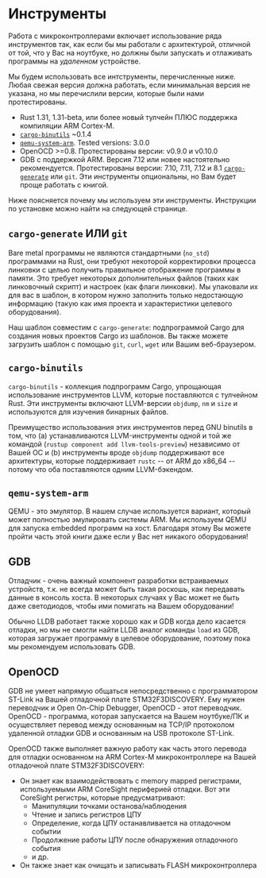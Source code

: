# Инструменты

Работа с микроконтроллерами включает использование ряда инструментов так, как если бы
мы работали с архитектурой, отличной от той, что у Вас на ноутбуке, но должны были
запускать и отлаживать программы на *удаленном* устройстве.

Мы будем использовать все интструменты, перечисленные ниже. Любая свежая
версия должна работать, если минимальная версия не указана, но мы перечислили
версии, которые были нами протестированы.

- Rust 1.31, 1.31-beta, или более новый тулчейн ПЛЮС поддержка компиляции ARM Cortex-M.
- [`cargo-binutils`](https://github.com/rust-embedded/cargo-binutils) ~0.1.4
- [`qemu-system-arm`](https://www.qemu.org/). Tested versions: 3.0.0
- OpenOCD >=0.8. Протестированы версии: v0.9.0 и v0.10.0
- GDB с поддержкой ARM. Версия 7.12 или новее настоятельно рекомендуется.
  Протестированы версии: 7.10, 7.11, 7.12 и 8.1
  [`cargo-generate`](https://github.com/ashleygwilliams/cargo-generate) или `git`.
  Эти инструменты опциональны, но Вам будет проще работать с книгой.

Ниже поясняется почему мы используем эти инструменты. Инструкции по установке
можно найти на следующей странице.

## `cargo-generate` ИЛИ `git`

Bare metal программы не являются стандартными (`no_std`) программами на Rust, они
требуют некоторой корректировки процесса линковки с целью получить правильное
отображение программы в памяти. Это требует некоторых дополнительных файлов
(таких как линковочный скрипт) и настроек (как флаги линковки). Мы упаковали их
для вас в шаблон, в котором нужно заполнить только недостающую информацию
(такую как имя проекта и характеристики целевого оборудования).

Наш шаблон совместим с `cargo-generate`: подпрограммой Cargo для создания
новых проектов Cargo из шаблонов. Вы также можете загрузить шаблон с
помощью `git`, `curl`, `wget` или Вашим веб-браузером.

## `cargo-binutils`

`cargo-binutils` - коллекция подпрограмм Cargo, упрощающая использование инструментов
LLVM, которые поставляются с тулчейном Rust. Эти инструменты включают
LLVM-версии `objdump`, `nm` и `size` и используются для изучения бинарных файлов.

Преимущество использования этих инструментов перед GNU binutils в том, что (a) устанавливаются
LLVM-инструменты одной и той же командой (`rustup component add llvm-tools-preview`)
независимо от Вашей ОС и (b) инструменты вроде `objdump` поддерживают
все архитектуры, которые поддерживает `rustc` -- от ARM до x86_64 -- потому что оба
поставляются одним LLVM-бэкендом.

## `qemu-system-arm`

QEMU - это эмулятор. В нашем случае используется вариант, который может полностью
эмулировать системы ARM. Мы используем QEMU для запуска embedded программ на хост.
Благодаря этому Вы можете пройти часть этой книги даже если у Вас нет никакого
оборудования!

## GDB

Отладчик - очень важный компонент разработки встраиваемых устройств, т.к. не
всегда может быть такая роскошь, как передавать данные в консоль хоста. В некоторых случаях у
Вас может не быть даже светодиодов, чтобы ими помигать на Вашем оборудовании!

Обычно LLDB работает также хорошо как и GDB когда дело касается отладки, но мы не
смогли найти LLDB аналог команды `load` из GDB, которая загружает программу в целевое
оборудование, поэтому пока мы рекомендуем использовать GDB.

## OpenOCD

GDB не умеет напрямую общаться непосредственно с программатором ST-Link на Вашей
отладочной плате STM32F3DISCOVERY. Ему нужен переводчик и Open
On-Chip Debugger, OpenOCD - этот переводчик. OpenOCD - программа, которая запускается
на Вашем ноутбуке/ПК и осуществляет перевод между основанным на TCP/IP протоколом
удаленной отладки GDB и основанным на USB протоколе ST-Link.

OpenOCD также выполняет важную работу как часть этого перевода для отладки
основанном на ARM Cortex-M микроконтроллере на Вашей отладочной плате STM32F3DISCOVERY:
* Он знает как взаимодействовать с memory mapped регистрами, используемыми ARM
  CoreSight периферией отладки. Вот эти CoreSight регистры, которые предусматривают:
  * Манипуляции точками останова/наблюдения
  * Чтение и запись регистров ЦПУ
  * Определение, когда ЦПУ останавливается на отладочном событии
  * Продолжение работы ЦПУ после обнаружения отладочного события
  * и др.
* Он также знает как очищать и записывать FLASH микроконтроллера
